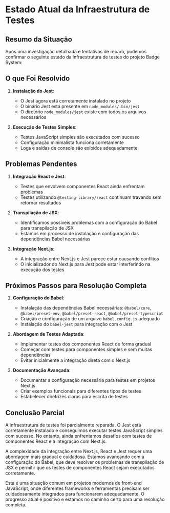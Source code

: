 # Estado Atual da Infraestrutura de Testes

## Resumo da Situação

Após uma investigação detalhada e tentativas de reparo, podemos confirmar o seguinte estado da infraestrutura de testes do projeto Badge System:

## O que Foi Resolvido

1. **Instalação do Jest**: 
   - O Jest agora está corretamente instalado no projeto
   - O binário Jest está presente em `node_modules/.bin/jest`
   - O diretório `node_modules/jest` existe com todos os arquivos necessários

2. **Execução de Testes Simples**:
   - Testes JavaScript simples são executados com sucesso
   - Configuração minimalista funciona corretamente
   - Logs e saídas de console são exibidos adequadamente

## Problemas Pendentes

1. **Integração React e Jest**:
   - Testes que envolvem componentes React ainda enfrentam problemas
   - Testes utilizando `@testing-library/react` continuam travando sem retornar resultados

2. **Transpilação de JSX**:
   - Identificamos possíveis problemas com a configuração do Babel para transpilação de JSX
   - Estamos em processo de instalação e configuração das dependências Babel necessárias

3. **Integração Next.js**:
   - A integração entre Next.js e Jest parece estar causando conflitos
   - O inicializador do Next.js para Jest pode estar interferindo na execução dos testes

## Próximos Passos para Resolução Completa

1. **Configuração do Babel**:
   - Instalação das dependências Babel necessárias: `@babel/core`, `@babel/preset-env`, `@babel/preset-react`, `@babel/preset-typescript`
   - Criação e configuração de um arquivo `babel.config.js` adequado
   - Instalação do `babel-jest` para integração com o Jest

2. **Abordagem de Testes Adaptada**:
   - Implementar testes dos componentes React de forma gradual
   - Começar com testes para componentes simples e sem muitas dependências
   - Evitar inicialmente a integração direta com o Next.js

3. **Documentação Avançada**:
   - Documentar a configuração necessária para testes em projetos Next.js
   - Criar exemplos funcionais para diferentes tipos de testes
   - Estabelecer diretrizes claras para escrita de testes

## Conclusão Parcial

A infraestrutura de testes foi parcialmente reparada. O Jest está corretamente instalado e conseguimos executar testes JavaScript simples com sucesso. No entanto, ainda enfrentamos desafios com testes de componentes React e a integração com Next.js.

A complexidade da integração entre Next.js, React e Jest requer uma abordagem mais gradual e cuidadosa. Estamos avançando com a configuração do Babel, que deve resolver os problemas de transpilação de JSX e permitir que os testes de componentes React sejam executados corretamente.

Esta é uma situação comum em projetos modernos de front-end JavaScript, onde diferentes frameworks e ferramentas precisam ser cuidadosamente integrados para funcionarem adequadamente. O progresso atual é positivo e estamos no caminho certo para uma resolução completa.
